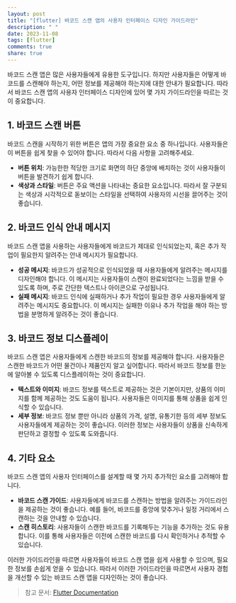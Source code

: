 ```yaml
---
layout: post
title: "[flutter] 바코드 스캔 앱의 사용자 인터페이스 디자인 가이드라인"
description: " "
date: 2023-11-08
tags: [flutter]
comments: true
share: true
---
```


바코드 스캔 앱은 많은 사용자들에게 유용한 도구입니다. 하지만 사용자들은 어떻게 바코드를 스캔해야 하는지, 어떤 정보를 제공해야 하는지에 대한 안내가 필요합니다. 따라서 바코드 스캔 앱의 사용자 인터페이스 디자인에 있어 몇 가지 가이드라인을 따르는 것이 중요합니다.

## 1. 바코드 스캔 버튼

바코드 스캔을 시작하기 위한 버튼은 앱의 가장 중요한 요소 중 하나입니다. 사용자들은 이 버튼을 쉽게 찾을 수 있어야 합니다. 따라서 다음 사항을 고려해주세요.

- **버튼 위치**: 가능한한 적당한 크기로 화면의 하단 중앙에 배치하는 것이 사용자들이 버튼을 발견하기 쉽게 합니다.
- **색상과 스타일**: 버튼은 주요 액션을 나타내는 중요한 요소입니다. 따라서 잘 구분되는 색상과 시각적으로 돋보이는 스타일을 선택하여 사용자의 시선을 끌어주는 것이 좋습니다.

## 2. 바코드 인식 안내 메시지

바코드 스캔 앱을 사용하는 사용자들에게 바코드가 제대로 인식되었는지, 혹은 추가 작업이 필요한지 알려주는 안내 메시지가 필요합니다.

- **성공 메시지**: 바코드가 성공적으로 인식되었을 때 사용자들에게 알려주는 메시지를 디자인해야 합니다. 이 메시지는 사용자들이 스캔이 완료되었다는 느낌을 받을 수 있도록 하며, 주로 간단한 텍스트나 아이콘으로 구성됩니다.
- **실패 메시지**: 바코드 인식에 실패하거나 추가 작업이 필요한 경우 사용자들에게 알려주는 메시지도 중요합니다. 이 메시지는 실패한 이유나 추가 작업을 해야 하는 방법을 분명하게 알려주는 것이 좋습니다.

## 3. 바코드 정보 디스플레이

바코드 스캔 앱은 사용자들에게 스캔한 바코드의 정보를 제공해야 합니다. 사용자들은 스캔한 바코드가 어떤 물건이나 제품인지 알고 싶어합니다. 따라서 바코드 정보를 한눈에 알아볼 수 있도록 디스플레이하는 것이 중요합니다.

- **텍스트와 이미지**: 바코드 정보를 텍스트로 제공하는 것은 기본이지만, 상품의 이미지를 함께 제공하는 것도 도움이 됩니다. 사용자들은 이미지를 통해 상품을 쉽게 인식할 수 있습니다.
- **세부 정보**: 바코드 정보 뿐만 아니라 상품의 가격, 설명, 유통기한 등의 세부 정보도 사용자들에게 제공하는 것이 좋습니다. 이러한 정보는 사용자들이 상품을 신속하게 판단하고 결정할 수 있도록 도와줍니다.

## 4. 기타 요소

바코드 스캔 앱의 사용자 인터페이스를 설계할 때 몇 가지 추가적인 요소를 고려해야 합니다.

- **바코드 스캔 가이드**: 사용자들에게 바코드를 스캔하는 방법을 알려주는 가이드라인을 제공하는 것이 좋습니다. 예를 들어, 바코드를 중앙에 맞추거나 일정 거리에서 스캔하는 것을 안내할 수 있습니다.
- **스캔 히스토리**: 사용자들이 스캔한 바코드를 기록해두는 기능을 추가하는 것도 유용합니다. 이를 통해 사용자들은 이전에 스캔한 바코드를 다시 확인하거나 추적할 수 있습니다.

이러한 가이드라인을 따르면 사용자들이 바코드 스캔 앱을 쉽게 사용할 수 있으며, 필요한 정보를 손쉽게 얻을 수 있습니다. 따라서 이러한 가이드라인을 따르면서 사용자 경험을 개선할 수 있는 바코드 스캔 앱을 디자인하는 것이 좋습니다.

> 참고 문서: [Flutter Documentation](https://flutter.dev/docs)